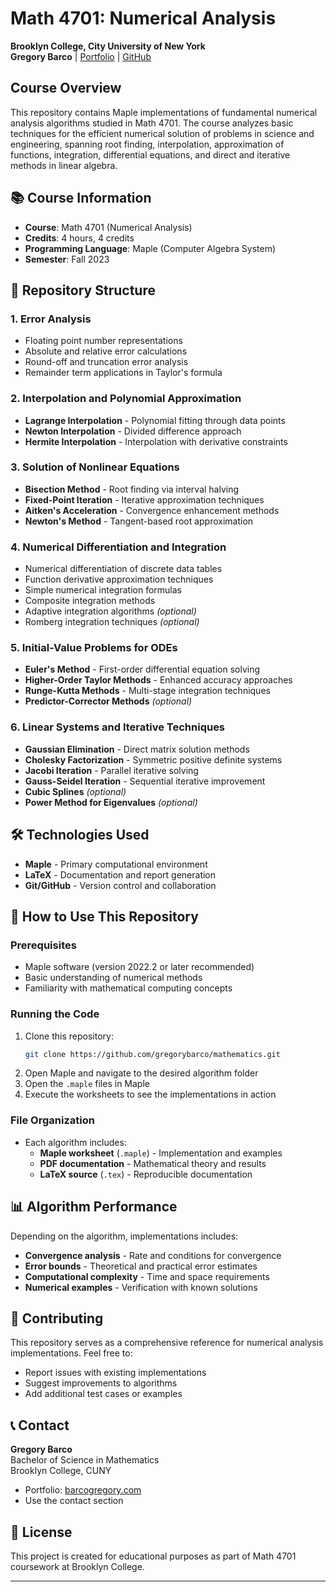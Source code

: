# Math 4701: Numerical Analysis
**Brooklyn College, City University of New York**  
**Gregory Barco** | [Portfolio](https://barcogregory.com/) | [GitHub](https://github.com/gregorybarco)

## Course Overview
This repository contains Maple implementations of fundamental numerical analysis algorithms studied in Math 4701. The course analyzes basic techniques for the efficient numerical solution of problems in science and engineering, spanning root finding, interpolation, approximation of functions, integration, differential equations, and direct and iterative methods in linear algebra.

## 📚 Course Information
- **Course**: Math 4701 (Numerical Analysis)
- **Credits**: 4 hours, 4 credits
- **Programming Language**: Maple (Computer Algebra System)
- **Semester**: Fall 2023

## 📁 Repository Structure

### 1. Error Analysis
- Floating point number representations
- Absolute and relative error calculations
- Round-off and truncation error analysis
- Remainder term applications in Taylor's formula

### 2. Interpolation and Polynomial Approximation
- **Lagrange Interpolation** - Polynomial fitting through data points
- **Newton Interpolation** - Divided difference approach
- **Hermite Interpolation** - Interpolation with derivative constraints

### 3. Solution of Nonlinear Equations
- **Bisection Method** - Root finding via interval halving
- **Fixed-Point Iteration** - Iterative approximation techniques
- **Aitken's Acceleration** - Convergence enhancement methods
- **Newton's Method** - Tangent-based root approximation

### 4. Numerical Differentiation and Integration
- Numerical differentiation of discrete data tables
- Function derivative approximation techniques
- Simple numerical integration formulas
- Composite integration methods
- Adaptive integration algorithms *(optional)*
- Romberg integration techniques *(optional)*

### 5. Initial-Value Problems for ODEs
- **Euler's Method** - First-order differential equation solving
- **Higher-Order Taylor Methods** - Enhanced accuracy approaches
- **Runge-Kutta Methods** - Multi-stage integration techniques
- **Predictor-Corrector Methods** *(optional)*

### 6. Linear Systems and Iterative Techniques
- **Gaussian Elimination** - Direct matrix solution methods
- **Cholesky Factorization** - Symmetric positive definite systems
- **Jacobi Iteration** - Parallel iterative solving
- **Gauss-Seidel Iteration** - Sequential iterative improvement
- **Cubic Splines** *(optional)*
- **Power Method for Eigenvalues** *(optional)*

## 🛠️ Technologies Used
- **Maple** - Primary computational environment
- **LaTeX** - Documentation and report generation
- **Git/GitHub** - Version control and collaboration

## 📖 How to Use This Repository

### Prerequisites
- Maple software (version 2022.2 or later recommended)
- Basic understanding of numerical methods
- Familiarity with mathematical computing concepts

### Running the Code
1. Clone this repository:
   ```bash
   git clone https://github.com/gregorybarco/mathematics.git
   ```
2. Open Maple and navigate to the desired algorithm folder
3. Open the `.maple` files in Maple
4. Execute the worksheets to see the implementations in action

### File Organization
- Each algorithm includes:
  - **Maple worksheet** (`.maple`) - Implementation and examples
  - **PDF documentation** - Mathematical theory and results
  - **LaTeX source** (`.tex`) - Reproducible documentation


## 📊 Algorithm Performance
Depending on the algorithm, implementations includes:
- **Convergence analysis** - Rate and conditions for convergence
- **Error bounds** - Theoretical and practical error estimates
- **Computational complexity** - Time and space requirements
- **Numerical examples** - Verification with known solutions

## 🤝 Contributing
This repository serves as a comprehensive reference for numerical analysis implementations. Feel free to:
- Report issues with existing implementations
- Suggest improvements to algorithms
- Add additional test cases or examples

## 📞 Contact
**Gregory Barco**  
Bachelor of Science in Mathematics  
Brooklyn College, CUNY  
- Portfolio: [barcogregory.com](https://barcogregory.com/)
- Use the contact section

## 📄 License
This project is created for educational purposes as part of Math 4701 coursework at Brooklyn College.

---
